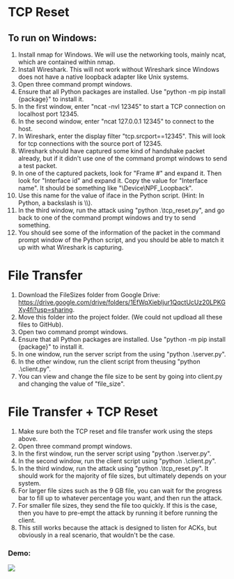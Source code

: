 # TCP Reset
## To run on Windows:
1. Install nmap for Windows. We will use the networking tools, mainly ncat, which are contained within nmap.
2. Install Wireshark. This will not work without Wireshark since Windows does not have a native loopback adapter like Unix systems.
3. Open three command prompt windows. 
4. Ensure that all Python packages are installed. Use "python -m pip install {package}" to install it.
5. In the first window, enter "ncat -nvl 12345" to start a TCP connection on localhost port 12345.
6. In the second window, enter "ncat 127.0.0.1 12345" to connect to the host.
7. In Wireshark, enter the display filter "tcp.srcport==12345". This will look for tcp connections with the source port of 12345.
8. Wireshark should have captured some kind of handshake packet already, but if it didn't use one of the command prompt windows to send a test packet.
9. In one of the captured packets, look for "Frame #" and expand it. Then look for "Interface id" and expand it. Copy the value for "Interface name". It should be something like "\Device\NPF_Loopback".
10. Use this name for the value of iface in the Python script. (Hint: In Python, a backslash is \\\\).
11. In the third window, run the attack using "python .\\tcp_reset.py", and go back to one of the command prompt windows and try to send something.
12. You should see some of the information of the packet in the command prompt window of the Python script, and you should be able to match it up with what Wireshark is capturing.


# File Transfer
1. Download the FileSizes folder from Google Drive: https://drive.google.com/drive/folders/1EfWqXiebljur1QqctUcUz20LPKGXy4fi?usp=sharing.
2. Move this folder into the project folder. (We could not updload all these files to GitHub).
3. Open two command prompt windows.
4. Ensure that all Python packages are installed. Use "python -m pip install {package}" to install it.
5. In one window, run the server script from the using "python .\\server.py".
6. In the other window, run the client script from theusing "python .\\client.py".
7. You can view and change the file size to be sent by going into client.py and changing the value of "file_size".


# File Transfer + TCP Reset
1. Make sure both the TCP reset and file transfer work using the steps above.
2. Open three command prompt windows.
3. In the first window, run the server script using "python .\\server.py".
4. In the second window, run the client script using "python .\\client.py".
5. In the third window, run the attack using "python .\\tcp_reset.py". It should work for the majority of file sizes, but ultimately depends on your system.
6. For larger file sizes such as the 9 GB file, you can wait for the progress bar to fill up to whatever percentage you want, and then run the attack.
7. For smaller file sizes, they send the file too quickly. If this is the case, then you have to pre-empt the attack by running it before running the client.
8. This still works because the attack is designed to listen for ACKs, but obviously in a real scenario, that wouldn't be the case.

### Demo:
![](https://github.com/ckv6442/CMPE-570-670-FileTransfer-TcpReset/blob/47f6380524cadb13c0ef046ab53898caa087efd0/demo_file_transfer_tcp_reset.gif)